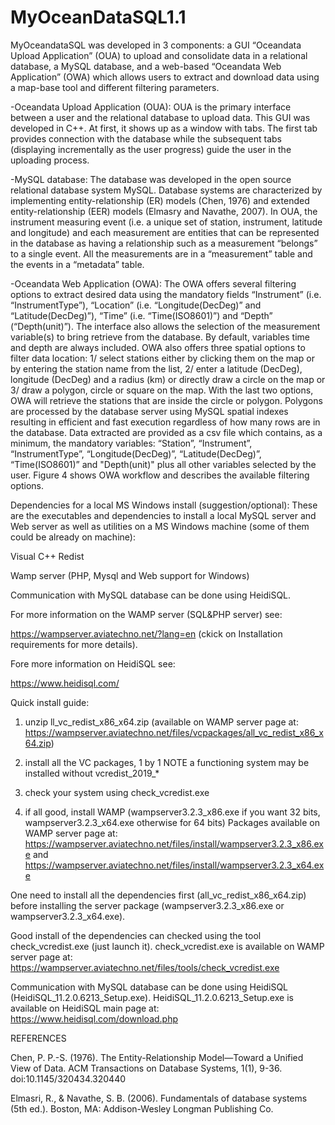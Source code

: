 # MyOceanDataSQL1.1
MyOceandataSQL was developed in 3 components: a GUI “Oceandata Upload Application” (OUA) to upload and consolidate data in a relational database, a MySQL database, and a web-based “Oceandata Web Application” (OWA) which allows users to extract and download data using a map-base tool and different filtering parameters. 

-Oceandata Upload Application (OUA): 
OUA is the primary interface between a user and the relational database to upload data. This GUI was developed in C++. At first, it shows up as a window with tabs. The first tab provides connection with the database while the subsequent tabs (displaying incrementally as the user progress) guide the user in the uploading process.

-MySQL database: 
The database was developed in the open source relational database system MySQL. Database systems are characterized by implementing entity-relationship (ER) models (Chen, 1976) and extended entity-relationship (EER) models (Elmasry and Navathe, 2007). In OUA, the instrument measuring event (i.e. a unique set of station, instrument, latitude and longitude) and each measurement are entities that can be represented in the database as having a relationship such as a measurement “belongs” to a single event. All the measurements are in a “measurement” table and the events in a “metadata” table.

-Oceandata Web Application (OWA): 
The OWA offers several filtering options to extract desired data using the mandatory fields “Instrument” (i.e. “InstrumentType”), “Location” (i.e. “Longitude(DecDeg)” and “Latitude(DecDeg)”), “Time” (i.e. “Time(ISO8601)”) and “Depth” (“Depth(unit)”). The interface also allows the selection of the measurement variable(s) to bring retrieve from the database. By default, variables time and depth are always included. OWA also offers three spatial options to filter data location: 1/ select stations either by clicking them on the map or by entering the station name from the list, 2/ enter a latitude (DecDeg), longitude (DecDeg) and a radius (km) or directly draw a circle on the map or 3/ draw a polygon, circle or square on the map. With the last two options, OWA will retrieve the stations that are inside the circle or polygon. Polygons are processed by the database server using MySQL spatial indexes resulting in efficient and fast execution regardless of how many rows are in the database. Data extracted are provided as a csv file which contains, as a minimum, the mandatory variables: “Station”, “Instrument”, “InstrumentType”, “Longitude(DecDeg)”, “Latitude(DecDeg)”, “Time(ISO8601)” and "Depth(unit)" plus all other variables selected by the user. Figure 4 shows OWA workflow and describes the available filtering options.


Dependencies for a local MS Windows install (suggestion/optional): 
These are the executables and dependencies to install a local MySQL server and Web server as well as utilities on a MS Windows machine (some of them could be already on machine):

Visual C++ Redist

Wamp server (PHP, Mysql and Web support for Windows)

Communication with MySQL database can be done using HeidiSQL.

For more information on the WAMP server (SQL&PHP server) see:

https://wampserver.aviatechno.net/?lang=en	(ckick on Installation requirements for more details).

Fore more information on HeidiSQL see:

https://www.heidisql.com/


Quick install guide:

1) unzip ll_vc_redist_x86_x64.zip (available on WAMP server page at: https://wampserver.aviatechno.net/files/vcpackages/all_vc_redist_x86_x64.zip)

2) install all the VC packages, 1 by 1
NOTE a functioning system may be installed without vcredist_2019_*

3) check your system using check_vcredist.exe

4) if all good, install WAMP (wampserver3.2.3_x86.exe if you want 32 bits, wampserver3.2.3_x64.exe otherwise for 64 bits)
Packages available on WAMP server page at:
https://wampserver.aviatechno.net/files/install/wampserver3.2.3_x86.exe and 
https://wampserver.aviatechno.net/files/install/wampserver3.2.3_x64.exe

One need to install all the dependencies first (all_vc_redist_x86_x64.zip) before installing the server package (wampserver3.2.3_x86.exe or wampserver3.2.3_x64.exe).

Good install of the dependencies can checked using the tool check_vcredist.exe (just launch it).
check_vcredist.exe is available on WAMP server page at: https://wampserver.aviatechno.net/files/tools/check_vcredist.exe

Communication with MySQL database can be done using HeidiSQL (HeidiSQL_11.2.0.6213_Setup.exe).
HeidiSQL_11.2.0.6213_Setup.exe is available on HeidiSQL main page at: https://www.heidisql.com/download.php


REFERENCES

Chen, P. P.-S. (1976). The Entity-Relationship Model—Toward a Unified View of Data. ACM Transactions on Database Systems, 1(1), 9-36. doi:10.1145/320434.320440

Elmasri, R., & Navathe, S. B. (2006). Fundamentals of database systems (5th ed.). Boston, MA: Addison-Wesley Longman Publishing Co.
